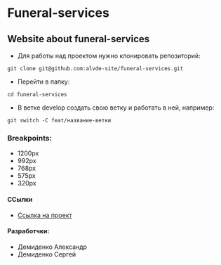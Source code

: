 # Funeral-services
## Website about funeral-services

* Для работы над проектом нужно клонировать репозиторий:

`git clone git@github.com:alvde-site/funeral-services.git`
* Перейти в папку:

`cd funeral-services`
* В ветке develop создать свою ветку и работать в ней, например:

`git switch -C feat/название-ветки`

### Breakpoints:
* 1200px
* 992px
* 768px
* 575px
* 320px

#### ССылки
* [Ссылка на проект](http://alvde-site.byethost5.com/)

#### Разработчки:
* Демиденко Александр
* Демиденко Сергей
